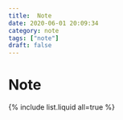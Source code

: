 ```yaml
---
title:  Note
date: 2020-06-01 20:09:34
category: note
tags: ["note"]
draft: false
---
```


# Note

{% include list.liquid all=true %}